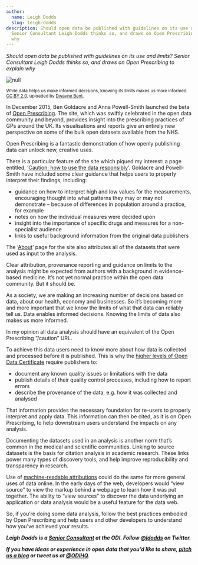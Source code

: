 ```yaml
---
author:
  name: Leigh Dodds
  slug: leigh-dodds
description: Should open data be published with guidelines on its use and limits?
  Senior Consultant Leigh Dodds thinks so, and draws on Open Prescribing to explain
  why
---
```


<p><em>Should open data be published with guidelines on its use and limits? Senior Consultant Leigh Dodds thinks so, and draws on Open Prescribing to explain why</em></p>

<p><img src="http://bd7a65e2cb448908f934-86a50c88e47af9e1fb58ce0672b5a500.r32.cf3.rackcdn.com/uploads/assets/96/82/56968208d0d46207ac000003/caution.jpg" alt="null" class="img text-center" id="attachment-56968208f362be080a000013" /></p>

<p><small>While data helps us make informed decisions, knowing its limits makes us more informed. <a rel="external" href="https://creativecommons.org/licenses/by/2.0/" title="CC BY 2.0">CC BY 2.0</a>, uploaded by <a href="https://www.flickr.com/photos/zengei/6296937017/in/photolist-aArrZB-69Fw5c-7JGufT-Ew3Uj-63r8za-Ew4yB-6FoP7r-4VPsiA-ziptcg-pn8JfQ-69Fwtv-amwhs-oTcJe-4VKbT4-5kHuTk-4VPsSy-4VPsAf-4VPtpE-3YUKr5-25Fdvr-25Fdyk-25FdEn-a3ZXT6-53uBD2-8Q3Zdn-bwR4v-9DGBMJ-a43Qcy-auVFWq-9BZ7Gj-zCvLjZ-65SqpJ-6vhW4m-f4aqj8-bCYEw9-ydcDrP-xVzf7W-48r7x-7WL2J9-4zpjax-8eRWPN-daYemu-5A6YCF-c5jeJY-9WfL6t-9EMFyv-pDoRDz-5STpvi-7WQbwH-ncXDT4 “Dwayne Bent&quot;">Dwayne Bent</a>.</small></p>

<p>In December 2015, Ben Goldacre and Anna Powell-Smith launched the beta of <a rel="external" href="https://openprescribing.net" title="Open Prescribing">Open Prescribing</a>. The site, which was swiftly celebrated in the open data community and beyond, provides insight into the prescribing practices of GPs around the UK. Its visualisations and reports give an entirely new perspective on some of the bulk open datasets available from the NHS. </p>

<p>Open Prescribing is a fantastic demonstration of how openly publishing data can unlock new, creative uses.</p>

<p>There is a particular feature of the site which piqued my interest: a page entitled, &lsquo;<a rel="external" href="https://openprescribing.net/caution/" title="Caution: how to use the data responsibly">Caution: how to use the data responsibly</a>&rsquo;. Goldacre and Powell-Smith have included some clear guidance that helps users to properly interpret their findings, including: </p>

<ul>
  <li>guidance on how to interpret high and low values for the measurements, encouraging thought into what patterns they may or may not demonstrate – because of differences in population around a practice, for example</li>
  <li>notes on how the individual measures were decided upon</li>
  <li>insight into the importance of specific drugs and measures for a non-specialist audience</li>
  <li>links to useful background information from the original data publishers</li>
</ul>

<p>The &lsquo;<a rel="external" href="https://openprescribing.net/about/" title="About">About</a>&rsquo; page for the site also attributes all of the datasets that were used as input to the analysis.</p>

<p>Clear attribution, provenance reporting and guidance on limits to the analysis might be expected from authors with a background in evidence-based medicine. It’s not yet normal practice within the open data community. But it should be.</p>

<p>As a society, we are making an increasing number of decisions based on data, about our health, economy and businesses. So it’s becoming more and more important that we know the limits of what that data can reliably tell us. Data enables informed decisions. Knowing the limits of data also makes us more informed.</p>

<p>In my opinion all data analysis should have an equivalent of the Open Prescribing “/caution” URL. </p>

<p>To achieve this data users need to know more about how data is collected and processed before it is published. This is why the <a rel="external" href="https://certificates.theodi.org/en/about/whatyouneed" title="higher levels of Open Data Certificate">higher levels of Open Data Certificate</a> require publishers to: </p>

<ul>
  <li>document any known quality issues or limitations with the data</li>
  <li>publish details of their quality control processes, including how to report errors</li>
  <li>describe the provenance of the data, e.g. how it was collected and analysed</li>
</ul>

<p>That information provides the necessary foundation for re-users to properly interpret and apply data. This information can then be cited, as it is on Open Prescribing, to help downstream users understand the impacts on any analysis.</p>

<p>Documenting the datasets used in an analysis is another norm that’s common in the medical and scientific communities. Linking to source datasets is the basis for citation analysis in academic research. These links power many types of discovery tools, and help improve reproducibility and transparency in research. </p>

<p>Use of <a rel="external" href="http://theodi.org/guides/publishers-guide-to-the-open-data-rights-statement-vocabulary" title="machine-readable attributions">machine-readable attributions</a> could do the same for more general uses of data online. In the early days of the web, developers would “view source” to view the markup behind a webpage to learn how it was put together. The ability to “view sources” to discover the data underlying an application or data analysis would be a useful feature for the data web.</p>

<p>So, if you’re doing some data analysis, follow the best practices embodied by Open Prescribing and help users and other developers to understand how you’ve achieved your results.</p>

<p><em><strong>Leigh Dodds is a <a rel="external" href="https://theodi.org/team/leigh-dodds">Senior Consultant</a> at the ODI. Follow <a rel="external" href="https://twitter.com/ldodds">@ldodds</a> on Twitter.</strong></em></p>

<p><em><strong>If you have ideas or experience in open data that you&rsquo;d like to share, <a href="&#109;&#097;&#105;&#108;&#116;&#111;:&#112;&#114;&#111;&#100;&#117;&#099;&#116;&#105;&#111;&#110;&#064;&#116;&#104;&#101;&#111;&#100;&#105;&#046;&#111;&#114;&#103;" title="pitch us a blog">pitch us a blog</a> or tweet us at <a rel="external" href="https://twitter.com/odihq" title="@ODIHQ">@ODIHQ</a>.</strong></em></p>


